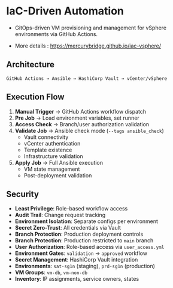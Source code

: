 # IaC-Driven Automation 

- GitOps-driven VM provisioning and management for vSphere environments via GitHub Actions.

- More details : https://mercurybridge.github.io/iac-vsphere/

## Architecture

```
GitHub Actions → Ansible → HashiCorp Vault → vCenter/vSphere 
```

## Execution Flow

1. **Manual Trigger** → GitHub Actions workflow dispatch
2. **Pre Job** → Load environment variables, set runner
3. **Access Check** → Branch/user authorization validation
4. **Validate Job** → Ansible check mode (`--tags ansible_check`)
   - Vault connectivity
   - vCenter authentication
   - Template existence
   - Infrastructure validation
5. **Apply Job** → Full Ansible execution
   - VM state management
   - Post-deployment validation

## Security

- **Least Privilege**: Role-based workflow access
- **Audit Trail**: Change request tracking
- **Environment Isolation**: Separate configs per environment
- **Secret Zero-Trust**: All credentials via Vault
- **Branch Protection**: Production deployment controls
- **Branch Protection**: Production restricted to `main` branch
- **User Authorization**: Role-based access via `user_access.yml`
- **Environment Gates**: `validation` → `approved` workflow
- **Secret Management**: HashiCorp Vault integration
- **Environments**: `sat-sg1n` (staging), `prd-sg1n` (production)
- **VM Groups**: `vm-db`, `vm-non-db`
- **Inventory**: IP assignments, service owners, states
